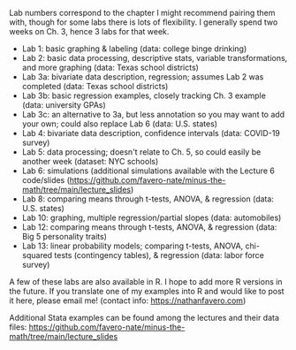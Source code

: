 Lab numbers correspond to the chapter I might recommend pairing them with, though for some labs there is lots of flexibility. I generally spend two weeks on Ch. 3, hence 3 labs for that week.

 - Lab 1: basic graphing & labeling (data: college binge drinking)
 - Lab 2: basic data processing, descriptive stats, variable transformations, and more graphing (data: Texas school districts)
 - Lab 3a: bivariate data description, regression; assumes Lab 2 was completed (data: Texas school districts)
 - Lab 3b: basic regression examples, closely tracking Ch. 3 example (data: university GPAs)
 - Lab 3c: an alternative to 3a, but less annotation so you may want to add your own; could also replace Lab 6 (data: U.S. states)
 - Lab 4: bivariate data description, confidence intervals (data: COVID-19 survey)
 - Lab 5: data processing; doesn't relate to Ch. 5, so could easily be another week (dataset: NYC schools)
 - Lab 6: simulations (additional simulations available with the Lecture 6 code/slides (https://github.com/favero-nate/minus-the-math/tree/main/lecture_slides)
 - Lab 8: comparing means through t-tests, ANOVA, & regression (data: U.S. states)
 - Lab 10: graphing, multiple regression/partial slopes (data: automobiles)
 - Lab 12: comparing means through t-tests, ANOVA, & regression (data: Big 5 personality traits)
 - Lab 13: linear probability models; comparing t-tests, ANOVA, chi-squared tests (contingency tables), & regression (data: labor force survey)

A few of these labs are also available in R. I hope to add more R versions in the future. If you translate one of my examples into R and would like to post it here, please email me! (contact info: https://nathanfavero.com)

Additional Stata examples can be found among the lectures and their data files: https://github.com/favero-nate/minus-the-math/tree/main/lecture_slides
